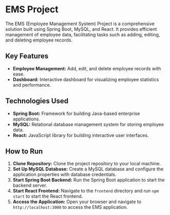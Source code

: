 # EMS Project

The EMS (Employee Management System) Project is a comprehensive solution built using Spring Boot, MySQL, and React. It provides efficient management of employee data, facilitating tasks such as adding, editing, and deleting employee records.

## Key Features

- **Employee Management:** Add, edit, and delete employee records with ease.
- **Dashboard:** Interactive dashboard for visualizing employee statistics and performance.

## Technologies Used

- **Spring Boot:** Framework for building Java-based enterprise applications.
- **MySQL:** Relational database management system for storing employee data.
- **React:** JavaScript library for building interactive user interfaces.

## How to Run

1. **Clone Repository:** Clone the project repository to your local machine.
2. **Set Up MySQL Database:** Create a MySQL database and configure the application properties with database credentials.
3. **Start Spring Boot Backend:** Run the Spring Boot application to start the backend server.
4. **Start React Frontend:** Navigate to the `frontend` directory and run `npm start` to start the React frontend.
5. **Access the Application:** Open your browser and navigate to `http://localhost:3000` to access the EMS application.
